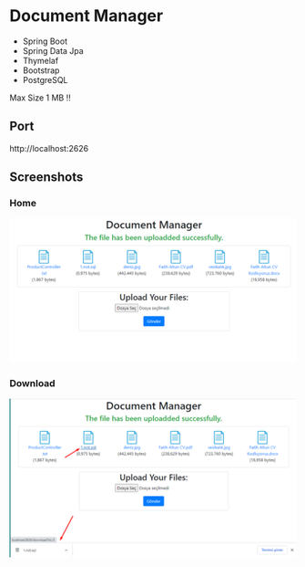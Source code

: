 # Document Manager
- Spring Boot
- Spring Data Jpa
- Thymelaf
- Bootstrap
- PostgreSQL

Max Size 1 MB !!

## Port
http://localhost:2626

## Screenshots

### Home
![Home](https://github.com/altunfatih/document-manager/blob/main/images/Home.png)

### Download
![Download](https://github.com/altunfatih/document-manager/blob/main/images/Download.png)
